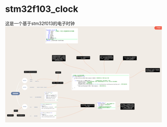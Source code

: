# stm32f103_clock
这是一个基于stm32f013的电子时钟
![Image text](https://github.com/mawentaoit/stm32f103_clock/blob/master/20177403320029%E9%A9%AC%E6%96%87%E9%9F%AC.png)
